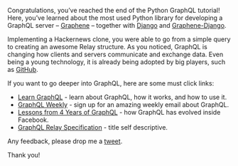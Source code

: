 Congratulations, you’ve reached the end of the Python GraphQL tutorial! Here, you’ve learned about the most used Python library for developing a GraphQL server – [Graphene](http://graphene-python.org/) – together with [Django](https://www.djangoproject.com/) and [Graphene-Django](http://docs.graphene-python.org/projects/django/en/latest/).

Implementing a Hackernews clone, you were able to go from a simple query to creating an awesome Relay structure. As you noticed, GraphQL is changing how clients and servers communicate and exchange data. Even being a young technology, it is already being adopted by big players, such as [GitHub](https://developer.github.com/v4/).

If you want to go deeper into GraphQL, here are some must click links:

- [Learn GraphQL](http://graphql.org/learn/) - learn about GraphQL, how it works, and how to use it.
- [GraphQL Weekly](https://graphqlweekly.com/) - sign up for an amazing weekly email about GraphQL.
- [Lessons from 4 Years of GraphQL](https://www.youtube.com/watch?v=zVNrqo9XGOs) - how GraphQL has evolved inside Facebook.
- [GraphQL Relay Specification](https://relay.dev/docs/guides/graphql-server-specification/) - title self descriptive.

Any feedback, please drop me a [tweet](https://twitter.com/jonatasbaldin).

Thank you!
